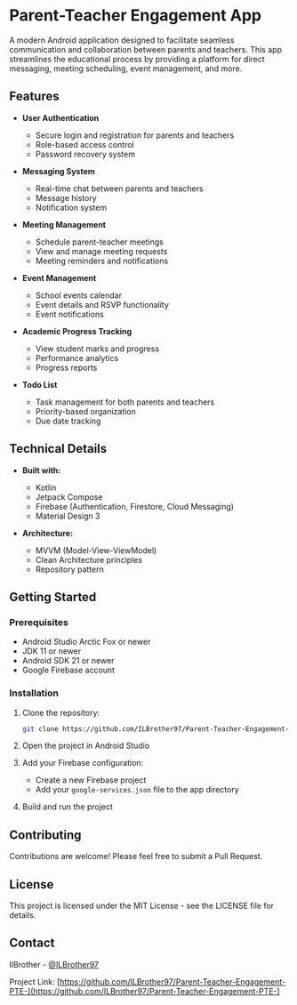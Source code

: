 # Parent-Teacher Engagement App

A modern Android application designed to facilitate seamless communication and collaboration between parents and teachers. This app streamlines the educational process by providing a platform for direct messaging, meeting scheduling, event management, and more.

## Features

- **User Authentication**
  - Secure login and registration for parents and teachers
  - Role-based access control
  - Password recovery system

- **Messaging System**
  - Real-time chat between parents and teachers
  - Message history
  - Notification system

- **Meeting Management**
  - Schedule parent-teacher meetings
  - View and manage meeting requests
  - Meeting reminders and notifications

- **Event Management**
  - School events calendar
  - Event details and RSVP functionality
  - Event notifications

- **Academic Progress Tracking**
  - View student marks and progress
  - Performance analytics
  - Progress reports

- **Todo List**
  - Task management for both parents and teachers
  - Priority-based organization
  - Due date tracking

## Technical Details

- **Built with:**
  - Kotlin
  - Jetpack Compose
  - Firebase (Authentication, Firestore, Cloud Messaging)
  - Material Design 3

- **Architecture:**
  - MVVM (Model-View-ViewModel)
  - Clean Architecture principles
  - Repository pattern

## Getting Started

### Prerequisites

- Android Studio Arctic Fox or newer
- JDK 11 or newer
- Android SDK 21 or newer
- Google Firebase account

### Installation

1. Clone the repository:
   ```bash
   git clone https://github.com/ILBrother97/Parent-Teacher-Engagement-PTE-.git
   ```

2. Open the project in Android Studio

3. Add your Firebase configuration:
   - Create a new Firebase project
   - Add your `google-services.json` file to the app directory

4. Build and run the project

## Contributing

Contributions are welcome! Please feel free to submit a Pull Request.

## License

This project is licensed under the MIT License - see the LICENSE file for details.

## Contact

IlBrother - [@ILBrother97](https://github.com/ILBrother97)

Project Link: [https://github.com/ILBrother97/Parent-Teacher-Engagement-PTE-](https://github.com/ILBrother97/Parent-Teacher-Engagement-PTE-) 